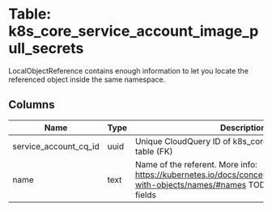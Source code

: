 
# Table: k8s_core_service_account_image_pull_secrets
LocalObjectReference contains enough information to let you locate the referenced object inside the same namespace.
## Columns
| Name        | Type           | Description  |
| ------------- | ------------- | -----  |
|service_account_cq_id|uuid|Unique CloudQuery ID of k8s_core_service_accounts table (FK)|
|name|text|Name of the referent. More info: https://kubernetes.io/docs/concepts/overview/working-with-objects/names/#names TODO: Add other useful fields|
